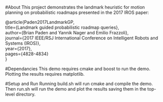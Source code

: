 #About
This project demonstrates the landmark heuristic for motion planning on probabilistic roadmaps presented in the 2017 IROS paper:

@article{Paden2017LandmarkGP, <br />
  title={Landmark guided probabilistic roadmap queries}, <br />
  author={Brian Paden and Yannik Nager and Emilio Frazzoli}, <br />
  journal={2017 IEEE/RSJ International Conference on Intelligent Robots and Systems (IROS)}, <br />
  year={2017}, <br />
  pages={4828-4834} <br />
}<br /> 

#Dependancies
This demo requires cmake and boost to run the demo. Plotting the results requires matplotlib.

#Setup and Run
Running build.sh will run cmake and compile the demo. Then run.sh will run the demo and plot the results saving them in the top-level directory.

